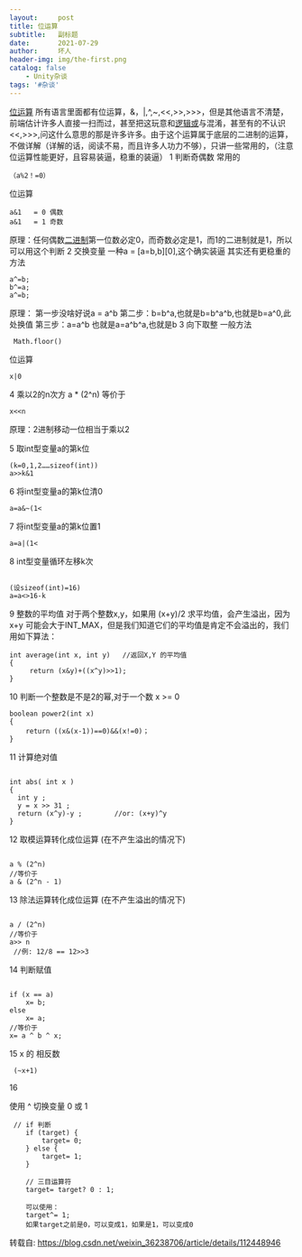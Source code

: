 ```yaml
---
layout:     post
title: 位运算
subtitle:   副标题
date:       2021-07-29
author:     坏人
header-img: img/the-first.png
catalog: false
    - Unity杂谈
tags: '#杂谈'
---
```



[位运算](https://so.csdn.net/so/search?q=%E4%BD%8D%E8%BF%90%E7%AE%97&spm=1001.2101.3001.7020)
所有语言里面都有位运算，&，|,^,~,<<,>>,>>>，但是其他语言不清楚，前端估计许多人直接一扫而过，甚至把这玩意和[逻辑或](https://so.csdn.net/so/search?q=%E9%80%BB%E8%BE%91%E6%88%96&spm=1001.2101.3001.7020)与混淆，甚至有的不认识<<,>>>,问这什么意思的那是许多许多。由于这个运算属于底层的二进制的运算，不做详解（详解的话，阅读不易，而且许多人功力不够），只讲一些常用的，（注意位运算性能更好，且容易装逼，稳重的装逼）
1 判断奇偶数
常用的

```
（a%2！=0）
```

位运算

```
a&1   = 0 偶数
a&1   = 1 奇数
```

原理：任何偶数[二进制](https://so.csdn.net/so/search?q=%E4%BA%8C%E8%BF%9B%E5%88%B6&spm=1001.2101.3001.7020)第一位数必定0，而奇数必定是1，而1的二进制就是1，所以可以用这个判断
2 交换变量
一种a = [a=b,b][0],这个确实装逼
其实还有更稳重的方法

```
a^=b;
b^=a;
a^=b;
```

原理：
第一步没啥好说a = a^b
第二步：b=b^a,也就是b=b^a^b,也就是b=a^0,此处换值
第三步：a=a^b 也就是a=a^b^a,也就是b
3 向下取整
一般方法

```
 Math.floor()
```

位运算

```
x|0
```

4 乘以2的n次方 a * (2^n) 等价于

```
x<<n
```

原理：2进制移动一位相当于乘以2

5 取int型变量a的第k位

```
(k=0,1,2……sizeof(int))
a>>k&1
```

6 将int型变量a的第k位清0

```
a=a&~(1<
```

7 将int型变量a的第k位置1

```
a=a|(1<
```

8 int型变量循环左移k次

```

(设sizeof(int)=16)
a=a<>16-k 
```

9 整数的平均值
对于两个整数x,y，如果用 (x+y)/2 求平均值，会产生溢出，因为 x+y 可能会大于INT_MAX，但是我们知道它们的平均值是肯定不会溢出的，我们用如下算法：

```
int average(int x, int y)   //返回X,Y 的平均值
{   
     return (x&y)+((x^y)>>1);
}
```

10 判断一个整数是不是2的幂,对于一个数 x >= 0

```
boolean power2(int x)
{
    return ((x&(x-1))==0)&&(x!=0)；
}
```

11 计算绝对值

```

int abs( int x )
{
  int y ;
  y = x >> 31 ;
  return (x^y)-y ;        //or: (x+y)^y
}
```

12 取模运算转化成位运算 (在不产生溢出的情况下)

```

a % (2^n) 
//等价于 
a & (2^n - 1)
```

13
除法运算转化成位运算 (在不产生溢出的情况下)

```

a / (2^n) 
//等价于 
a>> n
 //例: 12/8 == 12>>3
```

14
判断赋值

```

if (x == a) 
    x= b;
else 
    x= a; 
//等价于 
x= a ^ b ^ x;
```

15
x 的 相反数

```
 (~x+1)
```

16

使用 ^ 切换变量 0 或 1

```
 // if 判断
    if (target) {
        target= 0;
    } else {
        target= 1;
    }
 
    // 三目运算符
    target= target? 0 : 1;
 
    可以使用：
    target^= 1;
    如果target之前是0，可以变成1，如果是1，可以变成0
```


转载自:
https://blog.csdn.net/weixin_36238706/article/details/112448946